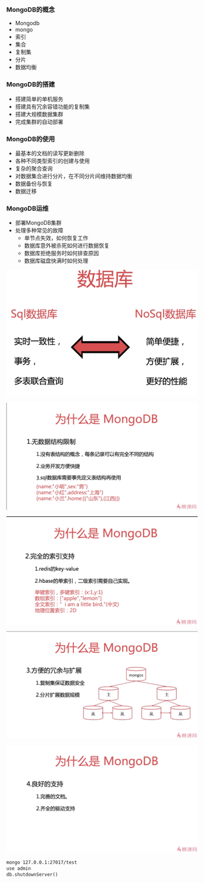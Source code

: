 ### MongoDB的概念

* Mongodb
* mongo
* 索引
* 集合
* 复制集
* 分片
* 数据均衡

### MongoDB的搭建

* 搭建简单的单机服务
* 搭建具有冗余容错功能的复制集
* 搭建大规模数据集群
* 完成集群的自动部署

### MongoDB的使用

* 最基本的文档的读写更新删除
* 各种不同类型索引的创建与使用
* 复杂的聚合查询
* 对数据集合进行分片，在不同分片间维持数据均衡
* 数据备份与恢复
* 数据迁移

### MongoDB运维

- 部署MongoDB集群
- 处理多种常见的故障
  - 单节点失效，如何恢复工作
  - 数据库意外被杀死如何进行数据恢复
  - 数据库拒绝服务时如何排查原因
  - 数据库磁盘快满时如何处理

![1533194386109](Pictures/1533194386109.png)

![1533194494382](Pictures/1533194494382.png)

![1533194534504](Pictures/1533194534504.png)

![1533194555229](Pictures/1533194555229.png)

![1533194572682](Pictures/1533194572682.png)

```
mongo 127.0.0.1:27017/test
use admin
db.shutdownServer()
```
